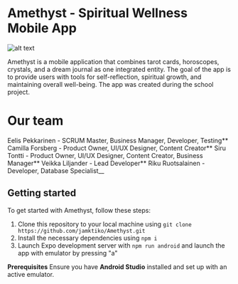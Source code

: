 # Amethyst - Spiritual Wellness Mobile App

![alt text](https://i.imgur.com/fjbon6R.gif)

Amethyst is a mobile application that combines tarot cards, horoscopes, crystals, and a dream journal as one integrated entity. The goal of the app is to provide users with tools for self-reflection, spiritual growth, and maintaining overall well-being. The app was created during the school project.

# Our team

Eelis Pekkarinen - SCRUM Master, Business Manager, Developer, Testing**
Camilla Forsberg - Product Owner, UI/UX Designer, Content Creator**
Siru Tontti - Product Owner, UI/UX Designer, Content Creator, Business Manager**
Veikka Liljander - Lead Developer**
Riku Ruotsalainen - Developer, Database Specialist\_\_

## Getting started

To get started with Amethyst, follow these steps:

1. Clone this repository to your local machine using `git clone https://github.com/jamktiko/Amethyst.git`
2. Install the necessary dependencies using `npm i`
3. Launch Expo development server with `npm run android` and launch the app with emulator by pressing "a"

**Prerequisites**
Ensure you have **Android Studio** installed and set up with an active emulator.
